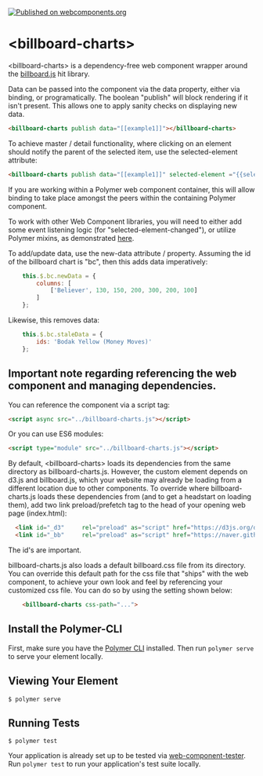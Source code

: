[![Published on webcomponents.org](https://img.shields.io/badge/webcomponents.org-published-blue.svg)](https://www.webcomponents.org/element/bahrus/billboard-charts)

# \<billboard-charts\>


\<billboard-charts\> is a dependency-free web component wrapper around the [billboard.js](https://naver.github.io/billboard.js/) hit library. 

<!--
```
<custom-element-demo>
  <template>
    <script src="billboard-charts.js"></script>
    <script src="https://cdn.jsdelivr.net/npm/xtal-json-merge/build/ES6/json-merge.js"></script>
    <link rel="import" href="../polymer/lib/elements/dom-bind.html">

    <dom-bind>
          <template>
            <json-merge pass-thru-on-init 
                watch="{}" 
                result="{{example1}}" 
                delay="1000">
              <script type="application/json">
                [
                  {
                    "data": {
                      "columns": [
                        [
                          "Bodak Yellow (Money Moves)",
                          30,
                          200,
                          100,
                          400,
                          150,
                          250
                        ],
                        [
                          "Wild Thoughts",
                          50,
                          20,
                          10,
                          40,
                          15,
                          25
                        ]
                      ]
                    }
                  }
                ]
              </script>              
            </json-merge>
            <json-merge 
                watch="{}" 
                result="{{newData}}" 
                delay="2000">
              <script type="application/json">
                [
                  {
                    "columns": [
                      ["Despacito", 230, 190, 300, 500, 300, 400]
                    ]
                  }
                ]
              </script>
            </json-merge>
            <json-merge watch="{}" result="{{newData}}" delay="3500">
              <script type="application/json">
                [
                  {
                    "columns": [
                      ["Believer", 130, 150, 200, 300, 200, 100]
                    ]
                  }
                ]
              </script>
            </json-merge>
            <json-merge watch="{}" result="{{staleData}}" delay="6500">
              <script type="application/json">
                [
                  {
                    "ids": "Bodak Yellow (Money Moves)"
                  }
                ]
              </script>
            </json-merge>
            
              <billboard-charts 
                publish data="[[example1]]" 
                new-data="[[newData]]" 
                stale-data="[[staleData]]" >
            </billboard-charts>
          </template>
    </dom-bind>
  </template>
</custom-element-demo>
```
-->

Data can be passed into the component via the data property, either via binding, or programatically.  The boolean "publish" will block rendering if it isn't present.  This allows one to apply sanity checks on displaying new data.

```html
<billboard-charts publish data="[[example1]]"></billboard-charts>
```

To achieve master / detail functionality, where clicking on an element should notify the parent of the selected item, use the selected-element attribute:

```html
<billboard-charts publish data="[[example1]]" selected-element ="{{selectedDataPoint}}"></billboard-charts>
```

If you are working within a Polymer web component container, this will allow binding to take place amongst the peers within the containing Polymer component.

To work with other Web Component libraries, you will need to either add some event listening logic (for "selected-element-changed"), or utilize Polymer mixins, as demonstrated [here](https://www.webcomponents.org/element/bahrus/xtal-fetch).

To add/update data, use the new-data attribute / property.  Assuming the id of the billboard chart is "bc", then this adds data imperatively:

```JavaScript
    this.$.bc.newData = {
        columns: [
            ['Believer', 130, 150, 200, 300, 200, 100]
        ]
    };
```

Likewise, this removes data:

```JavaScript
    this.$.bc.staleData = {
        ids: 'Bodak Yellow (Money Moves)'
    };
```


## Important note regarding referencing the web component and managing dependencies.

You can reference the component via a script tag:


```html
<script async src="../billboard-charts.js"></script>
```

Or you can use ES6 modules:

```html
<script type="module" src="../billboard-charts.js"></script>
```


By default, \<billboard-charts\> loads its dependencies from the same directory as billboard-charts.js.  However, the custom element depends on  d3.js and billboard.js, which your website may already be loading from a different location due to other components.  To override where billboard-charts.js loads these dependencies from (and to get a headstart on loading them), add two link preload/prefetch tag to the head of your opening web page (index.html):

```html
  <link id="_d3"     rel="preload" as="script" href="https://d3js.org/d3.v4.min.js"> 
  <link id="_bb"     rel="preload" as="script" href="https://naver.github.io/billboard.js/release/latest/dist/billboard.min.js">
```

The id's are important.


billboard-charts.js also loads a default billboard.css file from its directory.  You can override this default path for the css file that "ships" with the web component, to achieve your own look and feel by referencing your customized css file.  You can do so by using the setting shown below:

```html
    <billboard-charts css-path="...">
``` 



## Install the Polymer-CLI

First, make sure you have the [Polymer CLI](https://www.npmjs.com/package/polymer-cli) installed. Then run `polymer serve` to serve your element locally.

## Viewing Your Element

```
$ polymer serve
```

## Running Tests

```
$ polymer test
```

Your application is already set up to be tested via [web-component-tester](https://github.com/Polymer/web-component-tester). Run `polymer test` to run your application's test suite locally.
